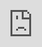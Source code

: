 ```yaml
---
layout: module
module_name: introduction
module_full_name: Introduction to Connected Learning
permalink: /introduction/section-1-4/
subtitle: 1.4 Opportunity
subsection: four
---
```


# {{ page.subtitle }}

> “A college degree has become a requirement for most good jobs but is no longer a guarantee of acquiring one.”<sup>1</sup> 

Opportunity-oriented learning is directed towards helping teens achieve academic, economic, or civic success, so they perform better in school, build skills that prepare them for a 21st century workplace, or connect with their communities. More importantly, connected learning emphasizes opportunity now, not just in the far-off, theoretical future of a post-school college or job market. Connected learning programs make the benefits to teens visible and tangible, motivating them to fully engage. Participants walk away with knowledge and skills they can use immediately.

<div class="case_study_box">
  <p class="box-title">Opportunity-oriented learning in action</p>
  <p>In this TED Talk [6:16], Geoff Mulgan describes how the UK’s studio school model has taken teens from the lowest to the highest grades by letting them “learn for real.”</p>
  
<iframe src="https://embed.ted.com/talks/lang/en/geoff_mulgan_a_short_intro_to_the_studio_school" width="854" height="480" style="position:absolute;left:0;top:0;width:100%;height:100%" frameborder="0" scrolling="no" allowfullscreen></iframe></div>

## What does opportunity-oriented learning look like? 
* Teens are connected to mentors with professional experience
* Programs relate to civic, economic, or academic development
* Teens see immediate value in activities
* Activities result in items or performances teens can use to demonstrate their achievements to teachers or future employers…
* ... and library staff or mentors help teens understand the connections between their specific activities and broader marketable skills

<div class="reflection">
  <p class="box-title">Reflection: Learn to DJ Lab</p>
  <p>The Las Vegas-Clark County Library runs a popular Learn to DJ program for teenagers. Participants in the program have performed at public events and some have even earned money. Watch the video [4:01], then reflect on the questions below.</p>
  <iframe width="560" height="315" src="https://www.youtube.com/embed/ukdUrfo6LVM" frameborder="0" allow="autoplay; encrypted-media" allowfullscreen></iframe>
  <ul><li>What is the immediate opportunity for the teen participants? </li>
    <li>What are the longer-term opportunities that the teens may have because of their participation in this program? </li>
<li>How would you help a teen translate their experience with this program into bullet points for a resume? </li>
  </ul></div>
---
<a name="fn1">1</a>: Ito, Mizuko, Kris Gutiérrez, Sonia Livingstone, Bill Penuel, Jean Rhodes, Katie Salen, Juliet Schor, Julian Sefton-Green, and S. Craig Watkins. [Connected Learning: An Agenda for Research and Design](https://dmlhub.net/publications/connected-learning-agenda-for-research-and-design/).
